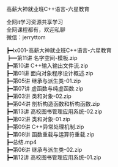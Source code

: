 高薪大神就业班C++语言-六星教育

全网it学习资源共享学习<br>全网课程都有，欢迎私聊<br>微信：jerryttom<br>

┣━lx001-高薪大神就业班C++语言-六星教育<br> ┣━第11讲 名字空间-模板.zip<br> ┣━第10讲 C++输入输出文件流.zip<br> ┣━第01讲 面向对象程序设计概述.zip<br> ┣━第05讲 继承与派生类-01.zip<br> ┣━第07讲 虚函数与纯虚函数.zip<br> ┣━第03讲 类和对象-02.zip<br> ┣━第04讲 剖析构造函数和析构函数.zip<br> ┣━第13讲 高校图书管理应用系统-02.zip<br> ┣━第02讲 类和对象-01.zip<br> ┣━第09讲 C++异常处理机制.zip<br> ┣━第08讲 函数重载与运算符重载.zip<br> ┣━总结.mp4<br> ┣━第06讲 继承与派生类-02.zip<br> ┣━第12讲 高校图书管理应用系统-01.zip